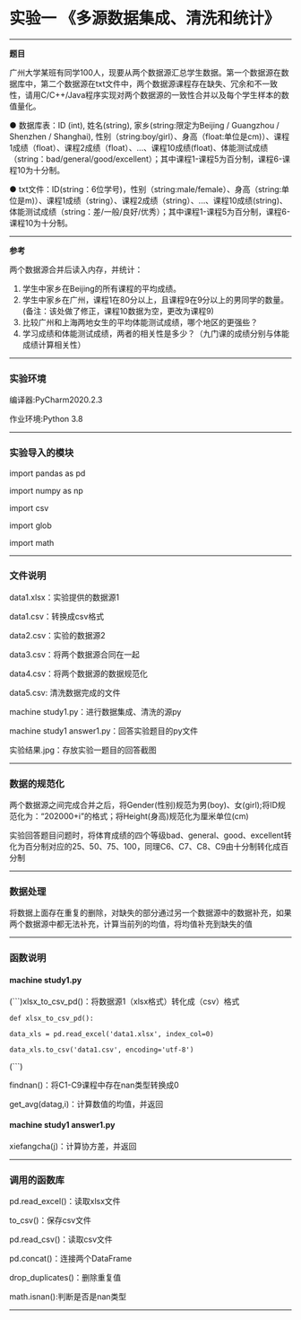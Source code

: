 # 实验一    《多源数据集成、清洗和统计》

---

**题目**

广州大学某班有同学100人，现要从两个数据源汇总学生数据。第一个数据源在数据库中，第二个数据源在txt文件中，两个数据源课程存在缺失、冗余和不一致性，请用C/C++/Java程序实现对两个数据源的一致性合并以及每个学生样本的数值量化。

● 数据库表：ID (int),  姓名(string), 家乡(string:限定为Beijing / Guangzhou / Shenzhen / Shanghai), 性别（string:boy/girl）、身高（float:单位是cm)）、课程1成绩（float）、课程2成绩（float）、...、课程10成绩(float)、体能测试成绩（string：bad/general/good/excellent）；其中课程1-课程5为百分制，课程6-课程10为十分制。

● txt文件：ID(string：6位学号)，性别（string:male/female）、身高（string:单位是m)）、课程1成绩（string）、课程2成绩（string）、...、课程10成绩(string)、体能测试成绩（string：差/一般/良好/优秀）；其中课程1-课程5为百分制，课程6-课程10为十分制。

---

**参考**

两个数据源合并后读入内存，并统计：
1. 学生中家乡在Beijing的所有课程的平均成绩。
2. 学生中家乡在广州，课程1在80分以上，且课程9在9分以上的男同学的数量。(备注：该处做了修正，课程10数据为空，更改为课程9)
3. 比较广州和上海两地女生的平均体能测试成绩，哪个地区的更强些？
4. 学习成绩和体能测试成绩，两者的相关性是多少？（九门课的成绩分别与体能成绩计算相关性）

---

### 实验环境

编译器:PyCharm2020.2.3

作业环境:Python 3.8

---

### 实验导入的模块

import pandas as pd

import numpy as np

import csv

import glob

import math

---

### 文件说明

data1.xlsx：实验提供的数据源1

data1.csv：转换成csv格式

data2.csv：实验的数据源2

data3.csv：将两个数据源合同在一起

data4.csv：将两个数据源的数据规范化

data5.csv: 清洗数据完成的文件

machine study1.py：进行数据集成、清洗的源py

machine study1 answer1.py：回答实验题目的py文件

实验结果.jpg：存放实验一题目的回答截图

---

### 数据的规范化

两个数据源之间完成合并之后，将Gender(性别)规范为男(boy)、女(girl);将ID规范化为：“202000+i”的格式；将Height(身高)规范化为厘米单位(cm)

实验回答题目问题时，将体育成绩的四个等级bad、general、good、excellent转化为百分制对应的25、50、75、100，同理C6、C7、C8、C9由十分制转化成百分制

---

### 数据处理

将数据上面存在重复的删除，对缺失的部分通过另一个数据源中的数据补充，如果两个数据源中都无法补充，计算当前列的均值，将均值补充到缺失的值

---

### 函数说明

#### machine study1.py

(```)xlsx_to_csv_pd()：将数据源1（xlsx格式）转化成（csv）格式

    def xlsx_to_csv_pd():
    
    data_xls = pd.read_excel('data1.xlsx', index_col=0)
    
    data_xls.to_csv('data1.csv', encoding='utf-8')
(```)

findnan()：将C1-C9课程中存在nan类型转换成0

get_avg(datag,i)：计算数值的均值，并返回

#### machine study1 answer1.py

xiefangcha(j)：计算协方差，并返回

---

### 调用的函数库

pd.read_excel()：读取xlsx文件

to_csv()：保存csv文件

pd.read_csv()：读取csv文件

pd.concat()：连接两个DataFrame

drop_duplicates()：删除重复值

math.isnan():判断是否是nan类型

---
